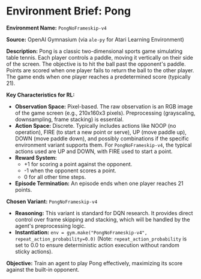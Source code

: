 # Environment Brief: Pong

**Environment Name:** `PongNoFrameskip-v4`

**Source:** OpenAI Gymnasium (via `ale-py` for Atari Learning Environment)

**Description:**
Pong is a classic two-dimensional sports game simulating table tennis. Each player controls a paddle, moving it vertically on their side of the screen. The objective is to hit the ball past the opponent's paddle. Points are scored when one player fails to return the ball to the other player. The game ends when one player reaches a predetermined score (typically 21).

**Key Characteristics for RL:**
- **Observation Space:** Pixel-based. The raw observation is an RGB image of the game screen (e.g., 210x160x3 pixels). Preprocessing (grayscaling, downsampling, frame stacking) is essential.
- **Action Space:** Discrete. Typically includes actions like NOOP (no operation), FIRE (to start a new point or serve), UP (move paddle up), DOWN (move paddle down), and possibly combinations if the specific environment variant supports them. For `PongNoFrameskip-v4`, the typical actions used are UP and DOWN, with FIRE used to start a point.
- **Reward System:**
    - +1 for scoring a point against the opponent.
    - -1 when the opponent scores a point.
    - 0 for all other time steps.
- **Episode Termination:** An episode ends when one player reaches 21 points.

**Chosen Variant:** `PongNoFrameskip-v4`
- **Reasoning:** This variant is standard for DQN research. It provides direct control over frame skipping and stacking, which will be handled by the agent's preprocessing logic.
- **Instantiation:** `env = gym.make("PongNoFrameskip-v4", repeat_action_probability=0.0)` (Note: `repeat_action_probability` is set to 0.0 to ensure deterministic action execution without random sticky actions).

**Objective:**
Train an agent to play Pong effectively, maximizing its score against the built-in opponent.
